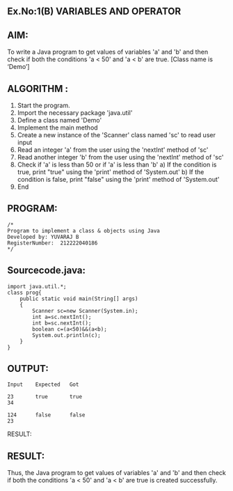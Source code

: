 ## Ex.No:1(B) VARIABLES AND OPERATOR

## AIM:

To write a Java program to get values of variables 'a' and 'b' and then check if both the conditions 'a < 50' and 'a < b' are true. [Class name is ‘Demo’]

## ALGORITHM :

1. Start the program.
2. Import the necessary package 'java.util'
3. Define a class named 'Demo'
4. Implement the main method
5. Create a new instance of the 'Scanner' class named 'sc' to read user input
6. Read an integer 'a' from the user using the 'nextInt' method of 'sc'
7. Read another integer 'b' from the user using the 'nextInt' method of 'sc'
8. Check if 'a' is less than 50 or if 'a' is less than 'b'
   a) If the condition is true, print "true" using the 'print' method of 'System.out'
   b) If the condition is false, print "false" using the 'print' method of 'System.out'
9. End

## PROGRAM:

```
/*
Program to implement a class & objects using Java
Developed by: YUVARAJ B
RegisterNumber:  212222040186
*/
```

## Sourcecode.java:

```
import java.util.*;
class prog{
    public static void main(String[] args)
    {
        Scanner sc=new Scanner(System.in);
        int a=sc.nextInt();
        int b=sc.nextInt();
        boolean c=(a<50)&&(a<b);
        System.out.println(c);
    }
}

```

## OUTPUT:

```
Input    Expected   Got

23       true       true
34

124      false      false
23
```

RESULT:

## RESULT:

Thus, the Java program to get values of variables 'a' and 'b' and then check if both the conditions 'a < 50' and 'a < b' are true is created successfully.
